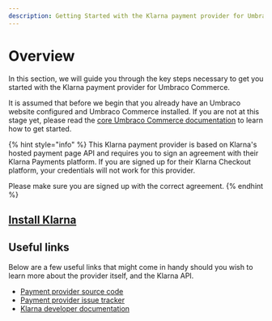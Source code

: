 ```yaml
---
description: Getting Started with the Klarna payment provider for Umbraco Commerce.
---
```


# Overview

In this section, we will guide you through the key steps necessary to get you started with the Klarna payment provider for Umbraco Commerce.

It is assumed that before we begin that you already have an Umbraco website configured and Umbraco Commerce installed. If you are not at this stage yet, please read the [core Umbraco Commerce documentation](https://docs.umbraco.com/umbraco-commerce/) to learn how to get started.

{% hint style="info" %}
This Klarna payment provider is based on Klarna's hosted payment page API and requires you to sign an agreement with their Klarna Payments platform. If you are signed up for their Klarna Checkout platform, your credentials will not work for this provider.

Please make sure you are signed up with the correct agreement.
{% endhint %}

## [Install Klarna](../install-payment-providers.md)

## Useful links

Below are a few useful links that might come in handy should you wish to learn more about the provider itself, and the Klarna API.

* [Payment provider source code](https://github.com/umbraco/Umbraco.Commerce.PaymentProviders.Klarna)
* [Payment provider issue tracker](https://github.com/umbraco/Umbraco.Commerce.PaymentProviders.Klarna/issues)
* [Klarna developer documentation](https://developers.klarna.com/)

